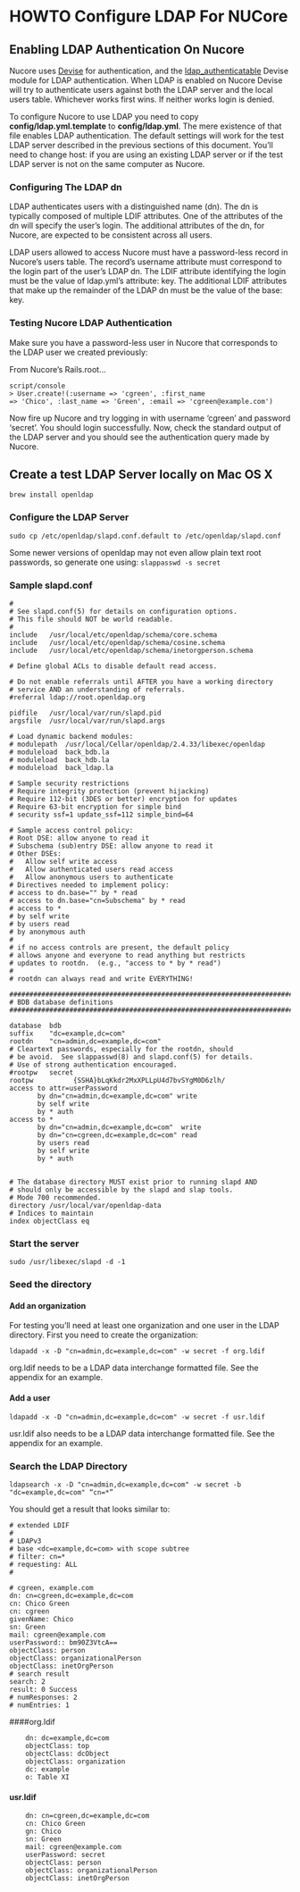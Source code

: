 # HOWTO Configure LDAP For NUCore

## Enabling LDAP Authentication On NucoreNucore uses [Devise](https://github.com/plataformatec/devise) for authentication, and the [ldap_authenticatable](https://github.com/cschiewek/devise_ldap_authenticatable) Devise module for LDAP authentication. When LDAP is enabled on Nucore Devise will try to authenticate users against both the LDAP server and the local users table. Whichever works first wins. If neither works login is denied.
To configure Nucore to use LDAP you need to copy **config/ldap.yml.template** to **config/ldap.yml**. The mere existence of that file enables LDAP authentication. The default settings will work for the test LDAP server described in the previous sections of this document. You’ll need to change host: if you are using an existing LDAP server or if the test LDAP server is not on the same computer as Nucore.
### Configuring The LDAP dn
LDAP authenticates users with a distinguished name (dn). The dn is typically composed of multiple LDIF attributes. One of the attributes of the dn will specify the user’s login. The additional attributes of the dn, for Nucore, are expected to be consistent across all users.
LDAP users allowed to access Nucore must have a password-less record in Nucore’s users table. The record’s username attribute must correspond to the login part of the user’s LDAP dn. The LDIF attribute identifying the login must be the value of ldap.yml’s attribute: key. The additional LDIF attributes that make up the remainder of the LDAP dn must be the value of the base: key.
### Testing Nucore LDAP AuthenticationMake sure you have a password-less user in Nucore that corresponds to the LDAP user we created previously:From Nucore’s Rails.root...    script/console    > User.create!(:username => 'cgreen', :first_name    => 'Chico', :last_name => 'Green', :email => 'cgreen@example.com')Now fire up Nucore and try logging in with username ‘cgreen’ and password ‘secret’. You should login successfully. Now, check the standard output of the LDAP server and you should see the authentication query made by Nucore.

## Create a test LDAP Server locally on Mac OS X

`brew install openldap`

### Configure the LDAP Server

`sudo cp /etc/openldap/slapd.conf.default to /etc/openldap/slapd.conf`

Some newer versions of openldap may not even allow plain text root passwords, so generate one using: `slappasswd -s secret`

### Sample slapd.conf

    #
    # See slapd.conf(5) for details on configuration options.
    # This file should NOT be world readable.
    #
    include   /usr/local/etc/openldap/schema/core.schema
    include   /usr/local/etc/openldap/schema/cosine.schema
    include   /usr/local/etc/openldap/schema/inetorgperson.schema

    # Define global ACLs to disable default read access.

    # Do not enable referrals until AFTER you have a working directory
    # service AND an understanding of referrals.
    #referral ldap://root.openldap.org

    pidfile   /usr/local/var/run/slapd.pid
    argsfile  /usr/local/var/run/slapd.args

    # Load dynamic backend modules:
    # modulepath  /usr/local/Cellar/openldap/2.4.33/libexec/openldap
    # moduleload  back_bdb.la
    # moduleload  back_hdb.la
    # moduleload  back_ldap.la

    # Sample security restrictions
    # Require integrity protection (prevent hijacking)
    # Require 112-bit (3DES or better) encryption for updates
    # Require 63-bit encryption for simple bind
    # security ssf=1 update_ssf=112 simple_bind=64

    # Sample access control policy:
    # Root DSE: allow anyone to read it
    # Subschema (sub)entry DSE: allow anyone to read it
    # Other DSEs:
    #   Allow self write access
    #   Allow authenticated users read access
    #   Allow anonymous users to authenticate
    # Directives needed to implement policy:
    # access to dn.base="" by * read
    # access to dn.base="cn=Subschema" by * read
    # access to *
    # by self write
    # by users read
    # by anonymous auth
    #
    # if no access controls are present, the default policy
    # allows anyone and everyone to read anything but restricts
    # updates to rootdn.  (e.g., "access to * by * read")
    #
    # rootdn can always read and write EVERYTHING!

    #######################################################################
    # BDB database definitions
    #######################################################################

    database  bdb
    suffix    "dc=example,dc=com"
    rootdn    "cn=admin,dc=example,dc=com"
    # Cleartext passwords, especially for the rootdn, should
    # be avoid.  See slappasswd(8) and slapd.conf(5) for details.
    # Use of strong authentication encouraged.
    #rootpw   secret
    rootpw          {SSHA}bLqKkdr2MxXPLLpU4d7bvSYgM0D6zlh/
    access to attr=userPassword
           by dn="cn=admin,dc=example,dc=com" write
           by self write
           by * auth
    access to *
           by dn="cn=admin,dc=example,dc=com"  write
           by dn="cn=cgreen,dc=example,dc=com" read
           by users read
           by self write
           by * auth


    # The database directory MUST exist prior to running slapd AND
    # should only be accessible by the slapd and slap tools.
    # Mode 700 recommended.
    directory /usr/local/var/openldap-data
    # Indices to maintain
    index objectClass eq


### Start the server

`sudo /usr/libexec/slapd -d -1`

### Seed the directory

#### Add an organization

For testing you’ll need at least one organization and one user in the LDAP directory. First you need to create the organization:

`ldapadd -x -D "cn=admin,dc=example,dc=com" -w secret -f org.ldif`

org.ldif needs to be a LDAP data interchange formatted file. See the appendix for an example.

#### Add a user

`ldapadd -x -D "cn=admin,dc=example,dc=com" -w secret -f usr.ldif`

usr.ldif also needs to be a LDAP data interchange formatted file. See the appendix for an example.

### Search the LDAP Directory
`ldapsearch -x -D "cn=admin,dc=example,dc=com" -w secret -b "dc=example,dc=com" “cn=*”`

You should get a result that looks similar to:

    # extended LDIF
    #
    # LDAPv3
    # base <dc=example,dc=com> with scope subtree
    # filter: cn=*
    # requesting: ALL
    #

    # cgreen, example.com
    dn: cn=cgreen,dc=example,dc=com
    cn: Chico Green
    cn: cgreen
    givenName: Chico
    sn: Green
    mail: cgreen@example.com
    userPassword:: bm90Z3VtcA==
    objectClass: person
    objectClass: organizationalPerson
    objectClass: inetOrgPerson
    # search result
    search: 2
    result: 0 Success
    # numResponses: 2
    # numEntries: 1
    


####org.ldif

        dn: dc=example,dc=com
        objectClass: top
        objectClass: dcObject
        objectClass: organization
        dc: example
        o: Table XI

#### usr.ldif

        dn: cn=cgreen,dc=example,dc=com
        cn: Chico Green
        gn: Chico
        sn: Green
        mail: cgreen@example.com
        userPassword: secret
        objectClass: person
        objectClass: organizationalPerson
        objectClass: inetOrgPerson